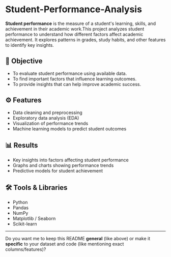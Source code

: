 # Student-Performance-Analysis
**Student performance** is the measure of a student's learning, skills, and achievement in their academic work.This project analyzes student performance to understand how different factors affect academic achievement. It explores patterns in grades, study habits, and other features to identify key insights.

## 🎯 Objective

* To evaluate student performance using available data.
* To find important factors that influence learning outcomes.
* To provide insights that can help improve academic success.

## ⚙️ Features

* Data cleaning and preprocessing
* Exploratory data analysis (EDA)
* Visualization of performance trends
* Machine learning models to predict student outcomes

## 📊 Results

* Key insights into factors affecting student performance
* Graphs and charts showing performance trends
* Predictive models for student achievement

## 🛠️ Tools & Libraries

* Python
* Pandas
* NumPy
* Matplotlib / Seaborn
* Scikit-learn

---

Do you want me to keep this README **general** (like above) or make it **specific** to your dataset and code (like mentioning exact columns/features)?
